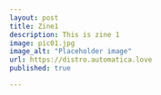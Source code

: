 ```yaml
---
layout: post
title: Zine1
description: This is zine 1
image: pic01.jpg
image_alt: "Placeholder image"
url: https://distro.automatica.love
published: true

---
```

